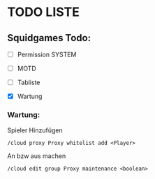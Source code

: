 # TODO LISTE

## Squidgames Todo:

 - [ ] Permission SYSTEM
 - [ ] MOTD
 - [ ] Tabliste
 - [x] Wartung


### Wartung:
Spieler Hinzufügen

    /cloud proxy Proxy whitelist add <Player>
    
An bzw aus machen

    /cloud edit group Proxy maintenance <boolean>


